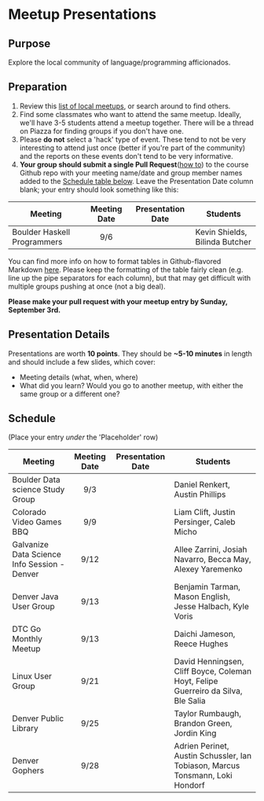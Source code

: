 Meetup Presentations
====================

Purpose
-------

Explore the local community of language/programming afficionados.

Preparation
-----------

1.  Review this [list of local
    meetups](https://www.meetup.com/topics/computer-programming/us/co/denver/),
    or search around to find others.
2.  Find some classmates who want to attend the same meetup. Ideally, we'll have
    3-5 students attend a meetup together. There will be a thread on Piazza for
    finding groups if you don't have one.
3.  Please **do not** select a 'hack' type of event. These tend to not be very
    interesting to attend just once (better if you're part of the community) and
    the reports on these events don't tend to be very informative.
4.  **Your group should submit a single Pull Request**([how
    to](https://help.github.com/articles/creating-a-pull-request-from-a-fork/))
    to the course Github repo with your meeting name/date and group member names
    added to the [Schedule table below](#schedule). Leave the Presentation Date
    column blank; your entry should look something like this:

Meeting                     | Meeting Date | Presentation Date | Students
-------                     | :----------: | :---------------: | --------
Boulder Haskell Programmers | 9/6          |                   | Kevin Shields, Bilinda Butcher

You can find more info on how to format tables in Github-flavored Markdown
[here](https://help.github.com/articles/organizing-information-with-tables/).
Please keep the formatting of the table fairly clean (e.g. line up the pipe
separators for each column), but that may get difficult with multiple groups
pushing at once (not a big deal).

**Please make your pull request with your meetup entry by Sunday, September
3rd.**

Presentation Details
--------------------

Presentations are worth **10 points**. They should be **\~5-10 minutes** in
length and should include a few slides, which cover:

-   Meeting details (what, when, where)
-   What did you learn? Would you go to another meetup, with either the same
    group or a different one?

Schedule
--------

(Place your entry *under* the 'Placeholder' row)


Meeting                                      | Meeting Date | Presentation Date | Students
-------                                      | :----------: | :---------------: | --------
Boulder Data science Study Group             | 9/3          |                   | Daniel Renkert, Austin Phillips
Colorado Video Games BBQ                     | 9/9          |                   | Liam Clift, Justin Persinger, Caleb Micho
Galvanize Data Science Info Session - Denver | 9/12         |                   | Allee Zarrini, Josiah Navarro, Becca May, Alexey Yaremenko
Denver Java User Group                       | 9/13         |                   | Benjamin Tarman, Mason English, Jesse Halbach, Kyle Voris
DTC Go Monthly Meetup                        | 9/13         |                   | Daichi Jameson, Reece Hughes
Linux User Group                             | 9/21         |                   | David Henningsen, Cliff Boyce, Coleman Hoyt, Felipe Guerreiro da Silva, Ble Salia
Denver Public Library                        | 9/25         |                   | Taylor Rumbaugh, Brandon Green, Jordin King
Denver Gophers                               | 9/28         |                   | Adrien Perinet, Austin Schussler, Ian Tobiason, Marcus Tonsmann, Loki Hondorf

